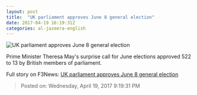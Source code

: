```yaml
---
layout: post
title:  "UK parliament approves June 8 general election"
date: 2017-04-19 16:19:31Z
categories: al-jazeera-english
---
```


![UK parliament approves June 8 general election](http://www.aljazeera.com/mritems/Images/2017/4/19/c553088e9be947d1804ed407028de6ad_18.jpg)

Prime Minister Theresa May's surprise call for June elections approved 522 to 13 by British members of parliament.


Full story on F3News: [UK parliament approves June 8 general election](http://www.f3nws.com/n/KnqRUF)

> Posted on: Wednesday, April 19, 2017 9:19:31 PM
